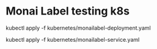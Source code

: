 # Monai Label testing k8s

kubectl apply -f kubernetes/monailabel-deployment.yaml


kubectl apply -f kubernetes/monailabel-service.yaml

